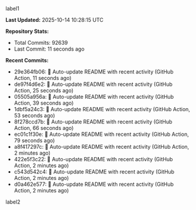 
label1 
<!-- ACTIVITY_START -->
**Last Updated:** 2025-10-14 10:28:15 UTC

**Repository Stats:**
- Total Commits: 92639
- Last Commit: 11 seconds ago

**Recent Commits:**
- 29e364fb06: 🤖 Auto-update README with recent activity (GitHub Action, 11 seconds ago)
- de97f4d6e2: 🤖 Auto-update README with recent activity (GitHub Action, 25 seconds ago)
- 05505a956a: 🤖 Auto-update README with recent activity (GitHub Action, 39 seconds ago)
- 1dbf5a24c3: 🤖 Auto-update README with recent activity (GitHub Action, 53 seconds ago)
- 8f278ccd7b: 🤖 Auto-update README with recent activity (GitHub Action, 66 seconds ago)
- ec01c1f30e: 🤖 Auto-update README with recent activity (GitHub Action, 79 seconds ago)
- a8f417297c: 🤖 Auto-update README with recent activity (GitHub Action, 2 minutes ago)
- 422e5f3c22: 🤖 Auto-update README with recent activity (GitHub Action, 2 minutes ago)
- c543d542c4: 🤖 Auto-update README with recent activity (GitHub Action, 2 minutes ago)
- d0a462e577: 🤖 Auto-update README with recent activity (GitHub Action, 2 minutes ago)
<!-- ACTIVITY_END -->

label2
